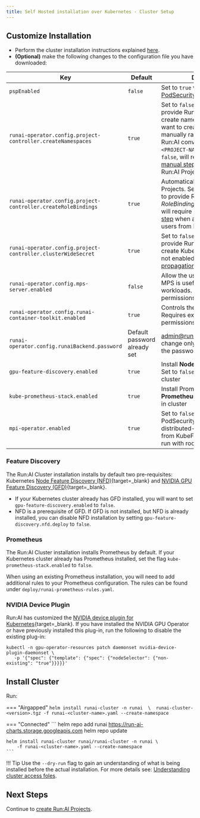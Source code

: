 ```yaml
---
title: Self Hosted installation over Kubernetes - Cluster Setup
---
```

## Customize Installation

* Perform the cluster installation instructions explained [here](../../../cluster-setup/cluster-install/#step-3-install-runai). 
* __(Optional)__ make the following changes to the configuration file you have downloaded:


|  Key     |  Default  | Description |
|----------|----------|-------------| 
| `pspEnabled` |  `false` | Set to `true` when using [PodSecurityPolicy](https://kubernetes.io/docs/concepts/policy/pod-security-policy/){target=_blank} | 
| `runai-operator.config.project-controller.createNamespaces` |  `true` | Set to `false` if unwilling to provide Run:AI the ability to create namespaces, or would want to create namespaces manually rather than use the Run:AI convention of `runai-<PROJECT-NAME>`. When set to `false`, will require an additional [manual step](project-management.md) when creating new Run:AI Projects. | 
| `runai-operator.config.project-controller.createRoleBindings` |  `true` | Automatically assign Users to Projects. Set to `false` if unwilling to provide Run:AI the ability to set _RoleBinding_. When set to `false`, will require an additional [manual step](project-management.md) when adding or removing users from Projects.  | 
| `runai-operator.config.project-controller.clusterWideSecret` | `true` | Set to `false` if unwilling to provide Run:AI the ability to create Kubernetes Secrets. When not enabled, automatic [secret propagation](../../../../researcher-setup/use-secrets/#secrets-and-projects) will not be available | 
| `runai-operator.config.mps-server.enabled` |  `false` | Allow the use of __NVIDIA MPS__. MPS is useful with _Inference_ workloads. Requires extra cluster permissions <!-- (../preparations/#cluster-installation) --> | 
| `runai-operator.config.runai-container-toolkit.enabled` | `true` | Controls the usage of __Fractions__. Requires extra cluster permissions <!-- >](../preparations/#cluster-installation) --> | 
| `runai-operator.config.runaiBackend.password` | Default password already set  | [admin@run.ai](mailto:admin.run.ai) password. Need to change only if you have changed the password [here](../backend/#other-changes-to-perform) | 
| `gpu-feature-discovery.enabled` | `true` | Install __Node Feature Discovery__. Set to `false` if already installed in cluster |
| `kube-prometheus-stack.enabled` | `true` | Install Prometheus. Set to `false` if __Prometheus__ is already installed in cluster |
| `mpi-operator.enabled` | `true` | Set to `false` when using PodSecurityPolicy. __MPI__ is the distributed-training operator from KubeFlow. Currently must run with root access |


### Feature Discovery

The Run:AI Cluster installation installs by default two pre-requisites:  Kubernetes [Node Feature Discovery (NFD)](https://github.com/kubernetes-sigs/node-feature-discovery){target=_blank} and [NVIDIA GPU Feature Discovery (GFD)](https://github.com/NVIDIA/gpu-feature-discovery){target=_blank}. 

* If your Kubernetes cluster already has GFD installed, you will want to set `gpu-feature-discovery.enabled` to `false`. 
* NFD is a prerequisite of GFD. If GFD is not installed, but NFD is already installed, you can disable NFD installation by setting `gpu-feature-discovery.nfd.deploy` to `false`. 

### Prometheus 

The Run:AI Cluster installation installs Prometheus by default. If your Kubernetes cluster already has Prometheus installed, set the flag `kube-prometheus-stack.enabled` to `false`.

When using an existing Prometheus installation, you will need to add additional rules to your Prometheus configuration. The rules can be found under `deploy/runai-prometheus-rules.yaml`.

 

### NVIDIA Device Plugin

Run:AI has customized the [NVIDIA device plugin for Kubernetes](https://github.com/NVIDIA/k8s-device-plugin){target=_blank}. If you have installed the NVIDIA GPU Operator or have previously installed this plug-in, run the following to disable the existing plug-in:

```
kubectl -n gpu-operator-resources patch daemonset nvidia-device-plugin-daemonset \
   -p '{"spec": {"template": {"spec": {"nodeSelector": {"non-existing": "true"}}}}}'
```

<!-- 
admission-controller:
  args:
    runaiFractionalMinAllocationEnforcementBytes: 1000000  
-->

## Install Cluster


Run:

=== "Airgapped"
    ```
    helm install runai-cluster -n runai  \ 
      runai-cluster-<version>.tgz -f runai-<cluster-name>.yaml --create-namespace
    ```

=== "Connected"
    ```
    helm repo add runai https://run-ai-charts.storage.googleapis.com
    helm repo update

    helm install runai-cluster runai/runai-cluster -n runai \
        -f runai-<cluster-name>.yaml --create-namespace
    ```


!!! Tip
    Use the  `--dry-run` flag to gain an understanding of what is being installed before the actual installation. For more details see: [Understanding cluster access foles](../../../advanced/access-roles/).


## Next Steps

Continue to [create Run:AI Projects](project-management.md).

